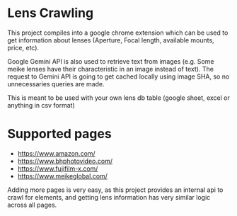 # Lens Crawling

This project compiles into a google chrome extension which can be used to get information about lenses (Aperture, Focal length, available mounts, price, etc).

Google Gemini API is also used to retrieve text from images (e.g. Some meike lenses have their characteristic in an image instead of text). The request to Gemini API is going to get cached locally using image SHA, so no unnecessaries queries are made.

This is meant to be used with your own lens db table (google sheet, excel or anything in csv format)

# Supported pages

- <https://www.amazon.com/>
- <https://www.bhphotovideo.com/>
- <https://www.fujifilm-x.com/>
- <https://www.meikeglobal.com/>

Adding more pages is very easy, as this project provides an internal api to crawl for elements, and getting lens information has very similar logic across all pages.
